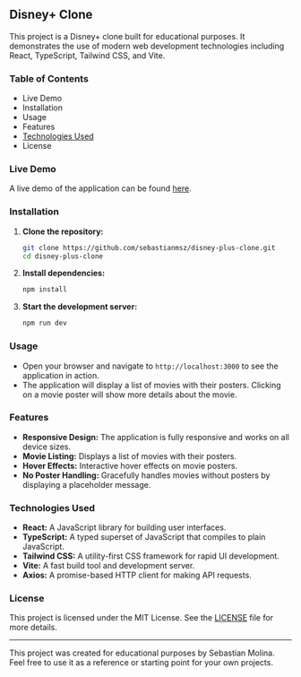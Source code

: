 ## Disney+ Clone

This project is a Disney+ clone built for educational purposes. It demonstrates the use of modern web development technologies including React, TypeScript, Tailwind CSS, and Vite.

### Table of Contents

- Live Demo
- Installation
- Usage
- Features
- [Technologies Used](#technologies-used)
- License

### Live Demo

A live demo of the application can be found [here](https://sebastian.github.io/dysney-plus-clone).

### Installation

1. **Clone the repository:**

   ```sh
   git clone https://github.com/sebastianmsz/disney-plus-clone.git
   cd disney-plus-clone
   ```

2. **Install dependencies:**

   ```sh
   npm install
   ```

3. **Start the development server:**
   ```sh
   npm run dev
   ```

### Usage

- Open your browser and navigate to `http://localhost:3000` to see the application in action.
- The application will display a list of movies with their posters. Clicking on a movie poster will show more details about the movie.

### Features

- **Responsive Design:** The application is fully responsive and works on all device sizes.
- **Movie Listing:** Displays a list of movies with their posters.
- **Hover Effects:** Interactive hover effects on movie posters.
- **No Poster Handling:** Gracefully handles movies without posters by displaying a placeholder message.

### Technologies Used

- **React:** A JavaScript library for building user interfaces.
- **TypeScript:** A typed superset of JavaScript that compiles to plain JavaScript.
- **Tailwind CSS:** A utility-first CSS framework for rapid UI development.
- **Vite:** A fast build tool and development server.
- **Axios:** A promise-based HTTP client for making API requests.

### License

This project is licensed under the MIT License. See the [LICENSE](./LICENSE) file for more details.

---

This project was created for educational purposes by Sebastian Molina. Feel free to use it as a reference or starting point for your own projects.

